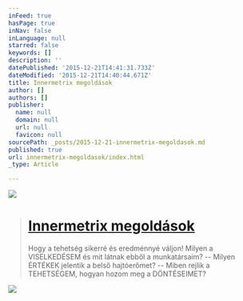 ```yaml
---
inFeed: true
hasPage: true
inNav: false
inLanguage: null
starred: false
keywords: []
description: ''
datePublished: '2015-12-21T14:41:31.733Z'
dateModified: '2015-12-21T14:40:44.671Z'
title: Innermetrix megoldások
author: []
authors: []
publisher:
  name: null
  domain: null
  url: null
  favicon: null
sourcePath: _posts/2015-12-21-innermetrix-megoldasok.md
published: true
url: innermetrix-megoldasok/index.html
_type: Article

---
```

![](https://the-grid-user-content.s3-us-west-2.amazonaws.com/112557c1-61e2-4460-bed5-642872ccd849.jpg)

> # 
> 
> # [Innermetrix megoldások][0]
> Hogy a tehetség sikerré és eredménnyé váljon!
> Milyen a VISELKEDÉSEM és mit látnak ebből a munkatársaim? -- Milyen ÉRTÉKEK jelentik a belső hajtóerőmet? -- Miben rejlik a TEHETSÉGEM, hogyan hozom meg a DÖNTÉSEIMET?
> 
> 

![](https://the-grid-user-content.s3-us-west-2.amazonaws.com/c949442a-bd40-455d-bc53-a2ddc9a82a4c.png)

[0]: null